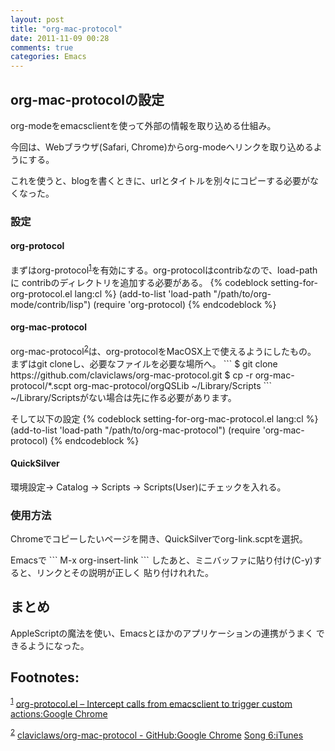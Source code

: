 ```yaml
---
layout: post
title: "org-mac-protocol"
date: 2011-11-09 00:28
comments: true
categories: Emacs
---
```


<div id="outline-container-1" class="outline-2">
<h2 id="sec-1">org-mac-protocolの設定</h2>
<div class="outline-text-2" id="text-1">

<p>org-modeをemacsclientを使って外部の情報を取り込める仕組み。
</p>
<p>
今回は、Webブラウザ(Safari, Chrome)からorg-modeへリンクを取り込めるようにする。
</p>
<p>
これを使うと、blogを書くときに、urlとタイトルを別々にコピーする必要がなくなった。
</p>
</div>

<div id="outline-container-1-1" class="outline-3">
<h3 id="sec-1-1">設定</h3>
<div class="outline-text-3" id="text-1-1">


</div>

<div id="outline-container-1-1-1" class="outline-4">
<h4 id="sec-1-1-1">org-protocol</h4>
<div class="outline-text-4" id="text-1-1-1">

<p>まずはorg-protocol<sup><a class="footref" name="fnr.1" href="#fn.1">1</a></sup>を有効にする。org-protocolはcontribなので、load-pathに
contribのディレクトリを追加する必要がある。
{% codeblock setting-for-org-protocol.el lang:cl %}
(add-to-list 'load-path "/path/to/org-mode/contrib/lisp")
(require 'org-protocol)
{% endcodeblock %}

</p></div>

</div>

<div id="outline-container-1-1-2" class="outline-4">
<h4 id="sec-1-1-2">org-mac-protocol</h4>
<div class="outline-text-4" id="text-1-1-2">

<p>org-mac-protocol<sup><a class="footref" name="fnr.2" href="#fn.2">2</a></sup>は、org-protocolをMacOSX上で使えるようにしたもの。
まずはgit cloneし、必要なファイルを必要な場所へ。
```
$ git clone https://github.com/claviclaws/org-mac-protocol.git
$ cp -r org-mac-protocol/*.scpt org-mac-protocol/orgQSLib ~/Library/Scripts
```
~/Library/Scriptsがない場合は先に作る必要があります。
</p>
<p>
そして以下の設定
{% codeblock setting-for-org-mac-protocol.el lang:cl %}
(add-to-list 'load-path "/path/to/org-mac-protocol")
(require 'org-mac-protocol)
{% endcodeblock %}
</p></div>

</div>

<div id="outline-container-1-1-3" class="outline-4">
<h4 id="sec-1-1-3">QuickSilver</h4>
<div class="outline-text-4" id="text-1-1-3">

<p>環境設定-&gt; Catalog -&gt; Scripts -&gt; Scripts(User)にチェックを入れる。
</p>
</div>
</div>

</div>

<div id="outline-container-1-2" class="outline-3">
<h3 id="sec-1-2">使用方法</h3>
<div class="outline-text-3" id="text-1-2">

<p>Chromeでコピーしたいページを開き、QuickSilverでorg-link.scptを選択。
</p>
<p>
Emacsで
```
M-x org-insert-link
```
したあと、ミニバッファに貼り付け(C-y)すると、リンクとその説明が正しく
貼り付けれれた。
</p>
</div>
</div>

</div>

<div id="outline-container-2" class="outline-2">
<h2 id="sec-2">まとめ</h2>
<div class="outline-text-2" id="text-2">

<p>AppleScriptの魔法を使い、Emacsとほかのアプリケーションの連携がうまく
できるようになった。
</p>

<div id="footnotes">
<h2 class="footnotes">Footnotes: </h2>
<div id="text-footnotes">
<p class="footnote"><sup><a class="footnum" name="fn.1" href="#fnr.1">1</a></sup> <a href="http://orgmode.org/worg/org-contrib/org-protocol.html">org-protocol.el – Intercept calls from emacsclient to trigger custom actions:Google Chrome</a>
</p>


<p class="footnote"><sup><a class="footnum" name="fn.2" href="#fnr.2">2</a></sup> <a href="https://github.com/claviclaws/org-mac-protocol">claviclaws/org-mac-protocol - GitHub:Google Chrome</a>
<a href="#iTunes-8F41FA7653E36F99">Song 6:iTunes</a>
</p></div>
</div>

</div>
</div>
